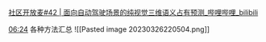 [社区开放麦#42 | 面向自动驾驶场景的纯视觉三维语义占有预测_哔哩哔哩_bilibili](https://www.bilibili.com/video/BV1P54y1T7vS)

[06:24](https://www.bilibili.com/video/BV1P54y1T7vS#t=384.513463) 各种方法汇总
![[Pasted image 20230326220504.png]]